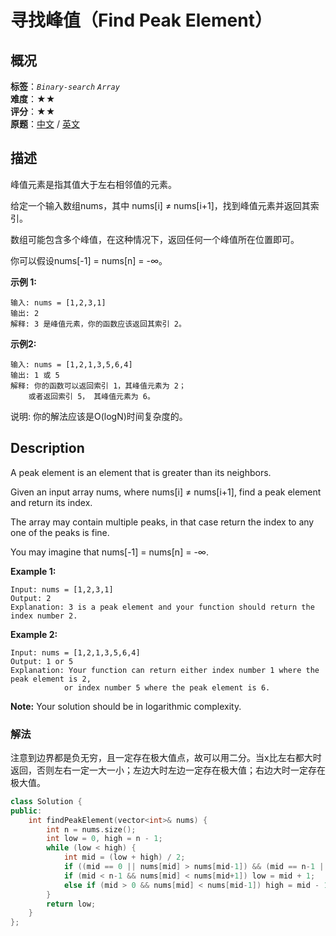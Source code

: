 # 寻找峰值（Find Peak Element）
## 概况
**标签**：*`Binary-search`*  *`Array`*<br>
**难度**：★★<br>
**评分**：★★<br>
**原题**：[中文](https://leetcode-cn.com/problems/find-peak-element) / [英文](https://leetcode.com/problems/find-peak-element)

## 描述
峰值元素是指其值大于左右相邻值的元素。

给定一个输入数组nums，其中 nums[i] &ne; nums[i+1]，找到峰值元素并返回其索引。

数组可能包含多个峰值，在这种情况下，返回任何一个峰值所在位置即可。

你可以假设nums[-1] = nums[n] = -&infin;。

**示例 1:**
```
输入: nums = [1,2,3,1]
输出: 2
解释: 3 是峰值元素，你的函数应该返回其索引 2。
```

**示例2:**
```
输入: nums = [1,2,1,3,5,6,4]
输出: 1 或 5 
解释: 你的函数可以返回索引 1，其峰值元素为 2；
    或者返回索引 5， 其峰值元素为 6。
```

说明:
你的解法应该是O(logN)时间复杂度的。

## Description
A peak element is an element that is greater than its neighbors.

Given an input array nums, where nums[i] &ne; nums[i+1], find a peak element and return its index.

The array may contain multiple peaks, in that case return the index to any one of the peaks is fine.

You may imagine that nums[-1] = nums[n] = -&infin;.

**Example 1:**
```
Input: nums = [1,2,3,1]
Output: 2
Explanation: 3 is a peak element and your function should return the index number 2.
```

**Example 2:**
```
Input: nums = [1,2,1,3,5,6,4]
Output: 1 or 5 
Explanation: Your function can return either index number 1 where the peak element is 2, 
            or index number 5 where the peak element is 6.
```

**Note:**
Your solution should be in logarithmic complexity.

### 解法
注意到边界都是负无穷，且一定存在极大值点，故可以用二分。当x比左右都大时返回，否则左右一定一大一小；左边大时左边一定存在极大值；右边大时一定存在极大值。
```c++
class Solution {
public:
    int findPeakElement(vector<int>& nums) {
        int n = nums.size();
        int low = 0, high = n - 1;
        while (low < high) {
            int mid = (low + high) / 2;
            if ((mid == 0 || nums[mid] > nums[mid-1]) && (mid == n-1 || nums[mid] > nums[mid+1])) return mid;
            if (mid < n-1 && nums[mid] < nums[mid+1]) low = mid + 1;
            else if (mid > 0 && nums[mid] < nums[mid-1]) high = mid - 1;
        }
        return low;
    }
};
```
